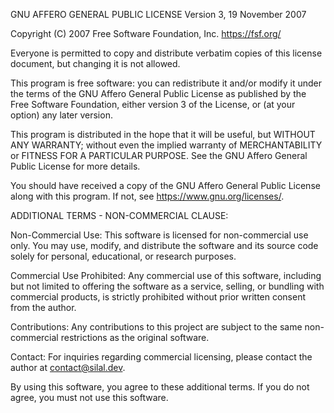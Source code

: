 GNU AFFERO GENERAL PUBLIC LICENSE Version 3, 19 November 2007

Copyright (C) 2007 Free Software Foundation, Inc. https://fsf.org/

Everyone is permitted to copy and distribute verbatim copies of this license document, but changing it is not allowed.

This program is free software: you can redistribute it and/or modify it under the terms of the GNU Affero General Public License as published by the Free Software Foundation, either version 3 of the License, or (at your option) any later version.

This program is distributed in the hope that it will be useful, but WITHOUT ANY WARRANTY; without even the implied warranty of MERCHANTABILITY or FITNESS FOR A PARTICULAR PURPOSE. See the GNU Affero General Public License for more details.

You should have received a copy of the GNU Affero General Public License along with this program. If not, see https://www.gnu.org/licenses/.

ADDITIONAL TERMS - NON-COMMERCIAL CLAUSE:

Non-Commercial Use: This software is licensed for non-commercial use only. You may use, modify, and distribute the software and its source code solely for personal, educational, or research purposes.

Commercial Use Prohibited: Any commercial use of this software, including but not limited to offering the software as a service, selling, or bundling with commercial products, is strictly prohibited without prior written consent from the author.

Contributions: Any contributions to this project are subject to the same non-commercial restrictions as the original software.

Contact: For inquiries regarding commercial licensing, please contact the author at contact@silal.dev.

By using this software, you agree to these additional terms. If you do not agree, you must not use this software.
